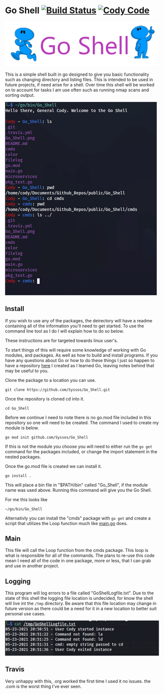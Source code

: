 # Go Shell [![Build Status](https://travis-ci.com/Syssos/Go_Shell.svg?branch=main)](https://travis-ci.com/github/Syssos/Go_Shell)  [![Cody Code](https://syssos.app/static/images/index/cody_code.svg)](https://syssos.app)

![Go Shell img](https://raw.githubusercontent.com/Syssos/Go_Shell/main/images/Go_Shell.png)

This is a simple shell built in go designed to give you basic functionality such as changing directory and listing files. This is intended to be used in future projects, if need arise for a shell. Over time this shell will be worked on to account for tasks I am use often such as running nmap scans and sorting output.


![Go Shell Example](https://raw.githubusercontent.com/Syssos/Go_Shell/main/images/Shell.PNG)


## Install

If you wish to use any of the packages, the deirectory will have a readme containing all of the information you'll need to get started. To use the command line tool as I do I will explain how to do so below.

These instructions are for targeted towards linux user's.

To start things of this will require some knowledge of working with Go modules, and packages. As well as how to build and install programs. If you have any questions about Go or how to do these things I just so happen to have a repository [here](https://github.com/Syssos/Learning_Go) I created as I learned Go, leaving notes behind that may be useful to you.

Clone the package to a location you can use.

``` 
git clone https://github.com/Syssos/Go_Shell.git
```
Once the repository is cloned cd into it.
```
cd Go_Shell
```
Before we continue I need to note there is no go.mod file included in this repository so one will need to be created. The command I used to create my module is below.

```
go mod init github.com/Syssos/Go_Shell
```
If this is not the module you choose you will need to either run the ``` go get ``` command for the packages included, or change the import statement in the nested packages.

Once the go.mod file is created we can install it.

```
go install .
```

This will place a bin file in "$PATH/bin" called "Go_Shell", if the module name was used above. Running this command will give you the Go Shell.

For me this looks like
```
~/go/bin/Go_Shell
```

Alternativly you can install the "cmds" package with ``` go get ``` and create a script that utilizes the Loop function much like [main.go](https://github.com/Syssos/Go_Shell/blob/main/main.go) does.

## Main

This file will call the Loop function from the cmds package. This loop is what is responsible for all of the commands. The plans to re-use this code mean I need all of the code in one package, more or less, that I can grab and use in another project.

## Logging

This program will log errors to a file called "GoShellLogfile.txt". Due to the state of this shell the logging file location is undecided, for know the shell will live int the ```/tmp``` directory. Be aware that this file location may change in future version as there could be a need for it in a new location to better suit personal use cases.

![Logging Example](https://raw.githubusercontent.com/Syssos/Go_Shell/main/images/Error_Log_Example.PNG)

## Travis

Very unhappy with this, .org worked the first time I used it no issues. the .com is the worst thing I've ever seen.
